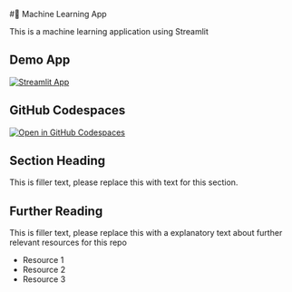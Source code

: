 #🤖 Machine Learning App


This is a machine learning application using Streamlit

## Demo App

[![Streamlit App](https://static.streamlit.io/badges/streamlit_badge_black_white.svg)](https://va-ml-streamlit.streamlit.app/)

## GitHub Codespaces

[![Open in GitHub Codespaces](https://github.com/codespaces/badge.svg)](https://codespaces.new/streamlit/app-starter-kit?quickstart=1)

## Section Heading

This is filler text, please replace this with text for this section.

## Further Reading

This is filler text, please replace this with a explanatory text about further relevant resources for this repo
- Resource 1
- Resource 2
- Resource 3

